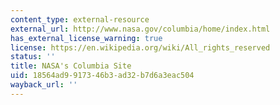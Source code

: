 ```yaml
---
content_type: external-resource
external_url: http://www.nasa.gov/columbia/home/index.html
has_external_license_warning: true
license: https://en.wikipedia.org/wiki/All_rights_reserved
status: ''
title: NASA's Columbia Site
uid: 18564ad9-9173-46b3-ad32-b7d6a3eac504
wayback_url: ''
---
```


